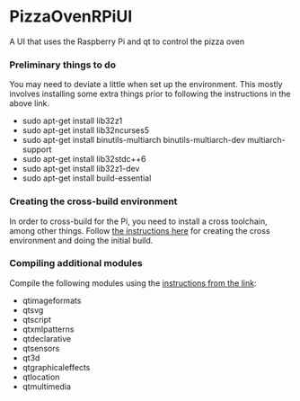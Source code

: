 # PizzaOvenRPiUI
A UI that uses the Raspberry Pi and qt to control the pizza oven

### Preliminary things to do
You may need to deviate a little when set up the environment.  This mostly involves installing some extra things prior to following the instructions in the above link.
- sudo apt-get install lib32z1
- sudo apt-get install lib32ncurses5
- sudo apt-get install binutils-multiarch binutils-multiarch-dev multiarch-support 
- sudo apt-get install lib32stdc++6
- sudo apt-get install lib32z1-dev
- sudo apt-get install build-essential

### Creating the cross-build environment
In order to cross-build for the Pi, you need to install a cross toolchain, among other things.  Follow [the instructions here](https://wiki.qt.io/RaspberryPi2EGLFS) for creating the cross environment and doing the initial build.

### Compiling additional modules
Compile the following modules using the [instructions from the link](https://wiki.qt.io/RaspberryPi2EGLFS):
-	qtimageformats
-	qtsvg
-	qtscript
-	qtxmlpatterns
-	qtdeclarative
-	qtsensors
-	qt3d
-	qtgraphicaleffects
-	qtlocation
-	qtmultimedia
